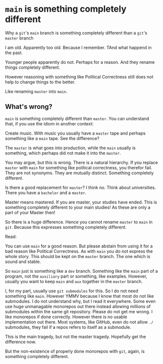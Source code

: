# `main` is something completely different

Why a `git`'s `main` branch is something completely different than a `git`'s `master` branch

I am old.  Apparently too old.  Because I remember.  TAnd what happend in the past.

Younger people apparently do not.  Perhaps for a reason.  And they rename things completely different.

However reasoning with something like Political Correctness still does not help to change things to the better.

Like renaming `master` into `main`.

## What's wrong?

`main` is something completely different than `master`.  You can understand that, if you use the idiom in another context:

Create music.  With music you usually have a `master` tape and perhaps something like a `main` tape.
See the difference?

The `master` is what goes into production, while the `main` usually is something, which perhaps did not make it into the `master`.

You may argue, but this is wrong.  There is a natural hierarchy.  If you replace `master` with `main` for something like political correctness, you therefor fail.
They are not synonyms.  They are mutually distinct.  Something completely different.

Is there a good replacement for `master`?  I think no.  Think about universities.  There you have a `bachelor` and a `master`.

Master means mastered.  If you are master, your studies have ended.  This is something completely different to your main studies!  As these are only a part of your Master then!

So there is a huge difference.  Hence you cannot rename `master` to `main` in `git`.  Because this expresses something completely different.

Read:

You can use `main` for a good reason.  But please abstain from using it for a bad reason like Political Correctness.
As with `main` you do not express the whole story.  This should be kept on the `master` branch.  The one which is sound and stable.

So `main` just is something like a `dev` branch.  Something like the `main` part of a program, not the `auxiliary` part or something, like examples.
However, usually you want to keep `main` and `aux` together in the `master` branch.

I, for my part, usually use `git submodules` for this.  So I do not need something like `main`.  However YMMV because I know that most do not like submodules.
I do not understand why, but I read it everywhere.  Some even use huge unmanagable monorepos out there instead allowing millions of submodules within the same
git repository.  Please do not get me wrong.  I like monorepos if done correctly.  However there is no usable implementation out there.
Most systems, like GitHub, even do not allow `./` submodules, they fail if a repos refers to itself as a submodule.

This is the main tragedy, but not the master tragedy.  Hopefully get the difference now.

But the non-existence of properly done monorepos with `git`, again, is something completely different.
